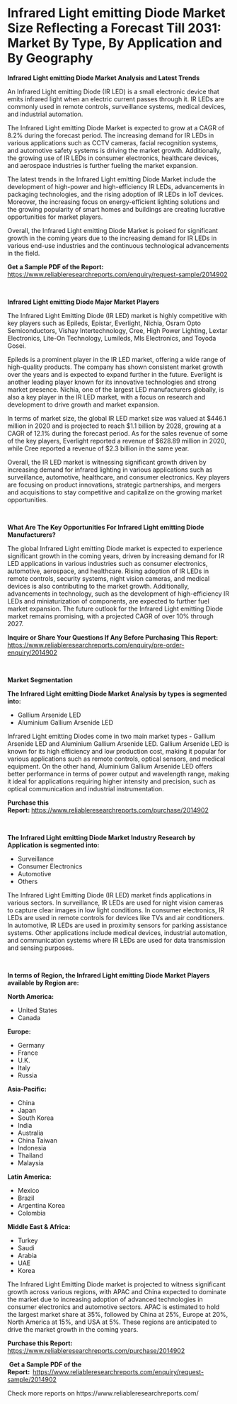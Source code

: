 <p><h1>Infrared Light emitting Diode Market Size Reflecting a Forecast Till 2031: Market By Type, By Application and By Geography</h1></p><p><strong>Infrared Light emitting Diode Market Analysis and Latest Trends</strong></p>
<p><p>An Infrared Light emitting Diode (IR LED) is a small electronic device that emits infrared light when an electric current passes through it. IR LEDs are commonly used in remote controls, surveillance systems, medical devices, and industrial automation.</p><p>The Infrared Light emitting Diode Market is expected to grow at a CAGR of 8.2% during the forecast period. The increasing demand for IR LEDs in various applications such as CCTV cameras, facial recognition systems, and automotive safety systems is driving the market growth. Additionally, the growing use of IR LEDs in consumer electronics, healthcare devices, and aerospace industries is further fueling the market expansion.</p><p>The latest trends in the Infrared Light emitting Diode Market include the development of high-power and high-efficiency IR LEDs, advancements in packaging technologies, and the rising adoption of IR LEDs in IoT devices. Moreover, the increasing focus on energy-efficient lighting solutions and the growing popularity of smart homes and buildings are creating lucrative opportunities for market players.</p><p>Overall, the Infrared Light emitting Diode Market is poised for significant growth in the coming years due to the increasing demand for IR LEDs in various end-use industries and the continuous technological advancements in the field.</p></p>
<p><strong>Get a Sample PDF of the Report:&nbsp;</strong> <a href="https://www.reliableresearchreports.com/enquiry/request-sample/2014902">https://www.reliableresearchreports.com/enquiry/request-sample/2014902</a></p>
<p>&nbsp;</p>
<p><strong>Infrared Light emitting Diode Major Market Players</strong></p>
<p><p>The Infrared Light Emitting Diode (IR LED) market is highly competitive with key players such as Epileds, Epistar, Everlight, Nichia, Osram Opto Semiconductors, Vishay Intertechnology, Cree, High Power Lighting, Lextar Electronics, Lite-On Technology, Lumileds, Mls Electronics, and Toyoda Gosei.</p><p>Epileds is a prominent player in the IR LED market, offering a wide range of high-quality products. The company has shown consistent market growth over the years and is expected to expand further in the future. Everlight is another leading player known for its innovative technologies and strong market presence. Nichia, one of the largest LED manufacturers globally, is also a key player in the IR LED market, with a focus on research and development to drive growth and market expansion.</p><p>In terms of market size, the global IR LED market size was valued at $446.1 million in 2020 and is projected to reach $1.1 billion by 2028, growing at a CAGR of 12.1% during the forecast period. As for the sales revenue of some of the key players, Everlight reported a revenue of $628.89 million in 2020, while Cree reported a revenue of $2.3 billion in the same year.</p><p>Overall, the IR LED market is witnessing significant growth driven by increasing demand for infrared lighting in various applications such as surveillance, automotive, healthcare, and consumer electronics. Key players are focusing on product innovations, strategic partnerships, and mergers and acquisitions to stay competitive and capitalize on the growing market opportunities.</p></p>
<p>&nbsp;</p>
<p><strong>What Are The Key Opportunities For Infrared Light emitting Diode Manufacturers?</strong></p>
<p><p>The global Infrared Light emitting Diode market is expected to experience significant growth in the coming years, driven by increasing demand for IR LED applications in various industries such as consumer electronics, automotive, aerospace, and healthcare. Rising adoption of IR LEDs in remote controls, security systems, night vision cameras, and medical devices is also contributing to the market growth. Additionally, advancements in technology, such as the development of high-efficiency IR LEDs and miniaturization of components, are expected to further fuel market expansion. The future outlook for the Infrared Light emitting Diode market remains promising, with a projected CAGR of over 10% through 2027.</p></p>
<p><strong>Inquire or Share Your Questions If Any Before Purchasing This Report:</strong> <a href="https://www.reliableresearchreports.com/enquiry/pre-order-enquiry/2014902">https://www.reliableresearchreports.com/enquiry/pre-order-enquiry/2014902</a></p>
<p>&nbsp;</p>
<p><strong>Market Segmentation</strong></p>
<p><strong>The Infrared Light emitting Diode Market Analysis by types is segmented into:</strong></p>
<p><ul><li>Gallium Arsenide LED</li><li>Aluminium Gallium Arsenide LED</li></ul></p>
<p><p>Infrared Light emitting Diodes come in two main market types - Gallium Arsenide LED and Aluminium Gallium Arsenide LED. Gallium Arsenide LED is known for its high efficiency and low production cost, making it popular for various applications such as remote controls, optical sensors, and medical equipment. On the other hand, Aluminium Gallium Arsenide LED offers better performance in terms of power output and wavelength range, making it ideal for applications requiring higher intensity and precision, such as optical communication and industrial instrumentation.</p></p>
<p><strong>Purchase this Report:&nbsp;</strong><a href="https://www.reliableresearchreports.com/purchase/2014902">https://www.reliableresearchreports.com/purchase/2014902</a></p>
<p>&nbsp;</p>
<p><strong>The Infrared Light emitting Diode Market Industry Research by Application is segmented into:</strong></p>
<p><ul><li>Surveillance</li><li>Consumer Electronics</li><li>Automotive</li><li>Others</li></ul></p>
<p><p>The Infrared Light Emitting Diode (IR LED) market finds applications in various sectors. In surveillance, IR LEDs are used for night vision cameras to capture clear images in low light conditions. In consumer electronics, IR LEDs are used in remote controls for devices like TVs and air conditioners. In automotive, IR LEDs are used in proximity sensors for parking assistance systems. Other applications include medical devices, industrial automation, and communication systems where IR LEDs are used for data transmission and sensing purposes.</p></p>
<p>&nbsp;</p>
<p><strong>In terms of Region, the Infrared Light emitting Diode Market Players available by Region are:</strong></p>
<p>
    <p> <strong> North America: </strong>
        <ul>
            <li>United States</li>
            <li>Canada</li>
        </ul>
        </p> 
    <p> <strong> Europe: </strong>
        <ul>
            <li>Germany</li>
            <li>France</li>
            <li>U.K.</li>
            <li>Italy</li>
            <li>Russia</li>
        </ul>
        </p> 
    <p> <strong> Asia-Pacific: </strong>
        <ul>
            <li>China</li>
            <li>Japan</li>
            <li>South Korea</li>
            <li>India</li>
            <li>Australia</li>
            <li>China Taiwan</li>
            <li>Indonesia</li>
            <li>Thailand</li>
            <li>Malaysia</li>
        </ul>
        </p> 
    <p> <strong> Latin America: </strong>
        <ul>
            <li>Mexico</li>
            <li>Brazil</li>
            <li>Argentina Korea</li>
            <li>Colombia</li>
        </ul>
        </p> 
    <p> <strong> Middle East & Africa: </strong>
        <ul>
            <li>Turkey</li>
            <li>Saudi</li>
            <li>Arabia</li>
            <li>UAE</li>
            <li>Korea</li>
        </ul>
    </p>
    </p>
<p><p>The Infrared Light Emitting Diode market is projected to witness significant growth across various regions, with APAC and China expected to dominate the market due to increasing adoption of advanced technologies in consumer electronics and automotive sectors. APAC is estimated to hold the largest market share at 35%, followed by China at 25%, Europe at 20%, North America at 15%, and USA at 5%. These regions are anticipated to drive the market growth in the coming years.</p></p>
<p><strong>Purchase this Report: </strong><a href="https://www.reliableresearchreports.com/purchase/2014902">https://www.reliableresearchreports.com/purchase/2014902</a></p>
<p>&nbsp;<strong>Get a Sample PDF of the Report:&nbsp;&nbsp;</strong><a href="https://www.reliableresearchreports.com/enquiry/request-sample/2014902">https://www.reliableresearchreports.com/enquiry/request-sample/2014902</a></p>
<p><strong></strong></p>
<p>Check more reports on https://www.reliableresearchreports.com/</p>
